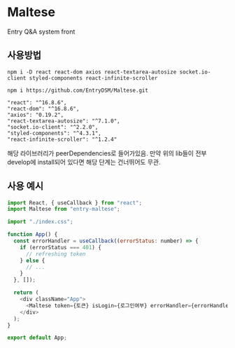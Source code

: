 # Maltese

Entry Q&amp;A system front

## 사용방법

```ter
npm i -D react react-dom axios react-textarea-autosize socket.io-client styled-components react-infinite-scroller

npm i https://github.com/EntryDSM/Maltese.git
```

```
"react": "^16.8.6",
"react-dom": "^16.8.6",
"axios": "0.19.2",
"react-textarea-autosize": "^7.1.0",
"socket.io-client": "^2.2.0",
"styled-components": "^4.3.1",
"react-infinite-scroller": "^1.2.4"
```

해당 라이브러리가 peerDependencies로 들어가있음. 만약 위의 lib들이 전부 develop에 install되어 있다면 해당 단계는 건너뛰어도 무관.

## 사용 예시

```js
import React, { useCallback } from "react";
import Maltese from "entry-maltese";

import "./index.css";

function App() {
  const errorHandler = useCallback((errorStatus: number) => {
    if (errorStatus === 401) {
      // refreshing token
    } else {
      // ...
    }
  }, []);

  return (
    <div className="App">
      <Maltese token={토큰} isLogin={로그인여부} errorHandler={errorHandler} />
    </div>
  );
}

export default App;
```
